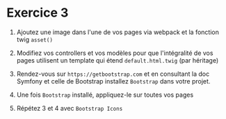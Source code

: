 # Exercice 3

1. Ajoutez une image dans l'une de vos pages 
via webpack et la fonction twig `asset()`

2. Modifiez vos controllers et vos modèles pour que
l'intégralité de vos pages utilisent un template qui étend
`default.html.twig` (par héritage)

3. Rendez-vous sur `https://getbootstrap.com` et
en consultant la doc Symfony et celle de
Bootstrap installez `Bootstrap` dans votre
projet.

4. Une fois `Bootstrap` installé, appliquez-le sur
toutes vos pages

5. Répétez 3 et 4 avec `Bootstrap Icons`